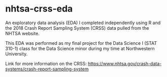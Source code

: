 # nhtsa-crss-eda
An exploratory data analysis (EDA) I completed independently using R and the 2018 Crash Report Sampling System (CRSS) data pulled from the NHTSA website.

This EDA was performed as my final project for the Data Science I (STAT 310-1) class for the Data Science minor during my time at Northwestern University.

Link for more information on the CRSS: https://www.nhtsa.gov/crash-data-systems/crash-report-sampling-system
